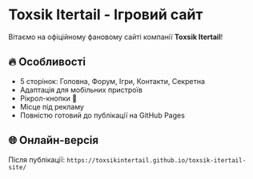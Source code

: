 # Toxsik Itertail - Ігровий сайт

Вітаємо на офіційному фановому сайті компанії **Toxsik Itertail**!

## 🔥 Особливості
- 5 сторінок: Головна, Форум, Ігри, Контакти, Секретна
- Адаптація для мобільних пристроїв
- Рікрол-кнопки 🎵
- Місце під рекламу
- Повністю готовий до публікації на GitHub Pages

## 🌐 Онлайн-версія
Після публікації: `https://toxsikintertail.github.io/toxsik-itertail-site/`
